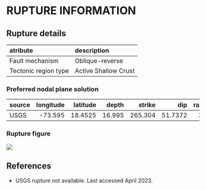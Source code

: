 # RUPTURE INFORMATION
    
## Rupture details

| atribute             | description          |
|:---------------------|:---------------------|
| Fault mechanism      | Oblique-reverse      |
| Tectonic region type | Active Shallow Crust |

### Preferred nodal plane solution

| source   |   longitude |   latitude |   depth |   strike |     dip |   rake |   mag |
|:---------|------------:|-----------:|--------:|---------:|--------:|-------:|------:|
| USGS     |     -73.595 |    18.4525 |  16.995 |  265.304 | 51.7372 |     34 |   7.2 |

### Rupture figure

![](earthquake_ruptures.png)

## References

- USGS rupture not available. Last accessed April 2023.

